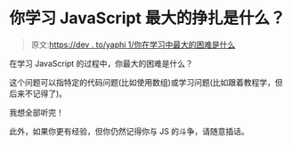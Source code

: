 # 你学习 JavaScript 最大的挣扎是什么？

> 原文:[https://dev . to/yaphi 1/你在学习中最大的困难是什么](https://dev.to/yaphi1/what-are-your-biggest-struggles-in-learning-javascript)

在学习 JavaScript 的过程中，你最大的困难是什么？

这个问题可以指特定的代码问题(比如使用数组)或学习问题(比如跟着教程学，但后来不记得了)。

我想全部听完！

此外，如果你更有经验，但你仍然记得你与 JS 的斗争，请随意插话。